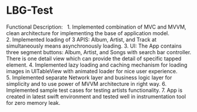 # LBG-Test


Functional Description:
 
1. Implemented combination of MVC and MVVM, clean architecture for implementing the base of application model.
2. Implemented loading of 3 APIS: Album, Artist, and Track at simultaneously means asynchronously loading.
3. UI: The App contains three segment buttons: Album, Artist, and Songs with search bar controller. There is one detail view which can provide the detail of specific tapped element.
4. Implemented lazy loading and caching mechanism for loading images in UITableView with animated loader for nice user experience.
5. Implemented separate Network layer and business logic layer for simplicity and to use power of MVVM architecture in right way.
6. Implemented sample test cases for testing artists functionality.
7. App is created in latest swift environment and tested well in instrumentation tool for zero memory leak.

